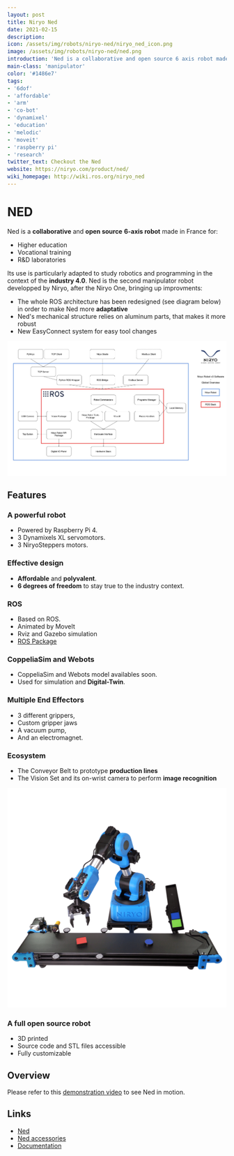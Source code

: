 ```yaml
---
layout: post
title: Niryo Ned
date: 2021-02-15
description:
icon: /assets/img/robots/niryo-ned/niryo_ned_icon.png
image: /assets/img/robots/niryo-ned/ned.png
introduction: 'Ned is a collaborative and open source 6 axis robot made in France, and the second robot developped by Niryo. It is aimed for higher education, vocational training and R&D laboratories. Its use is particularly adapted to study robotics and programming in the context of industry 4.0.'
main-class: 'manipulator'
color: '#1486e7'
tags:
- '6dof'
- 'affordable'
- 'arm'
- 'co-bot'
- 'dynamixel'
- 'education'
- 'melodic'
- 'moveit'
- 'raspberry pi'
- 'research'
twitter_text: Checkout the Ned
website: https://niryo.com/product/ned/
wiki_homepage: http://wiki.ros.org/niryo_ned
---
```


# NED

Ned is a **collaborative** and **open source** **6-axis robot** made in France for:

- Higher education
- Vocational training
- R&D laboratories

Its use is particularly adapted to study robotics and programming in the context of the **industry 4.0**. Ned is the second manipulator robot developped by Niryo, after the Niryo One, bringing up improvments:

- The whole ROS architecture has been redesigned (see diagram below) in order to make Ned more **adaptative**
- Ned's mechanical structure relies on aluminum parts, that makes it more robust
- New EasyConnect system for easy tool changes

![Ros structure](/assets/img/robots/niryo-ned/ros_structure.jpeg)

## Features

### A powerful robot
- Powered by Raspberry Pi 4.
- 3 Dynamixels XL servomotors.
- 3 NiryoSteppers motors.

### Effective design
- **Affordable** and **polyvalent**.
- **6 degrees of freedom** to stay true to the industry context.

### ROS
- Based on ROS.
- Animated by MoveIt
- Rviz and Gazebo simulation
- [ROS Package](https://github.com/NiryoRobotics/ned_ros)

### CoppeliaSim and Webots
- CoppeliaSim and Webots model availables soon.
- Used for simulation and **Digital-Twin**.

### Multiple End Effectors
- 3 different grippers,
- Custom gripper jaws
- A vacuum pump,
- And an electromagnet.


### Ecosystem
- The Conveyor Belt to prototype **production lines**
- The Vision Set and its on-wrist camera to perform **image recognition**

![Conveyor](/assets/img/robots/niryo-ned/conveyor.png)

### A full open source robot
- 3D printed 
- Source code and STL files accessible
- Fully customizable 

## Overview

Please refer to this [demonstration video](https://www.youtube.com/watch?v=YQYPM-APMYE) to see Ned in motion.



## Links
- [Ned](https://niryo.com/product/ned/)
- [Ned accessories](https://niryo.com/ned-accessories/)
- [Documentation](https://www.docs.niryo.com/dev/ros/source/overview.html)